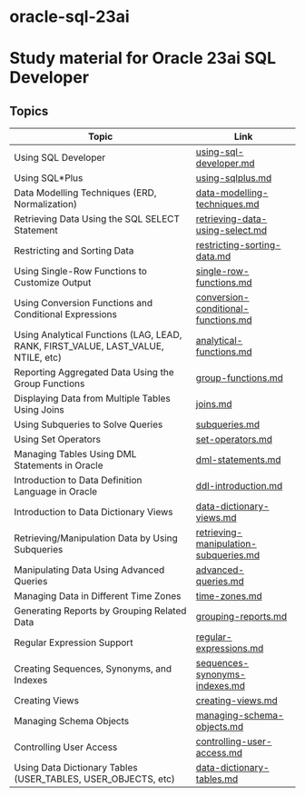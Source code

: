 # oracle-sql-23ai
# Study material for Oracle 23ai SQL Developer


## Topics

| Topic | Link |
|-------|------|
| Using SQL Developer | [using-sql-developer.md](topics/using-sql-developer.md) |
| Using SQL*Plus | [using-sqlplus.md](topics/using-sqlplus.md) |
| Data Modelling Techniques (ERD, Normalization) | [data-modelling-techniques.md](topics/data-modelling-techniques.md) |
| Retrieving Data Using the SQL SELECT Statement | [retrieving-data-using-select.md](topics/retrieving-data-using-select.md) |
| Restricting and Sorting Data | [restricting-sorting-data.md](topics/restricting-sorting-data.md) |
| Using Single-Row Functions to Customize Output | [single-row-functions.md](topics/single-row-functions.md) |
| Using Conversion Functions and Conditional Expressions | [conversion-conditional-functions.md](topics/conversion-conditional-functions.md) |
| Using Analytical Functions (LAG, LEAD, RANK, FIRST_VALUE, LAST_VALUE, NTILE, etc) | [analytical-functions.md](topics/analytical-functions.md) |
| Reporting Aggregated Data Using the Group Functions | [group-functions.md](topics/group-functions.md) |
| Displaying Data from Multiple Tables Using Joins | [joins.md](topics/joins.md) |
| Using Subqueries to Solve Queries | [subqueries.md](topics/subqueries.md) |
| Using Set Operators | [set-operators.md](topics/set-operators.md) |
| Managing Tables Using DML Statements in Oracle | [dml-statements.md](topics/dml-statements.md) |
| Introduction to Data Definition Language in Oracle | [ddl-introduction.md](topics/ddl-introduction.md) |
| Introduction to Data Dictionary Views | [data-dictionary-views.md](topics/data-dictionary-views.md) |
| Retrieving/Manipulation Data by Using Subqueries | [retrieving-manipulation-subqueries.md](topics/retrieving-manipulation-subqueries.md) |
| Manipulating Data Using Advanced Queries | [advanced-queries.md](topics/advanced-queries.md) |
| Managing Data in Different Time Zones | [time-zones.md](topics/time-zones.md) |
| Generating Reports by Grouping Related Data | [grouping-reports.md](topics/grouping-reports.md) |
| Regular Expression Support | [regular-expressions.md](topics/regular-expressions.md) |
| Creating Sequences, Synonyms, and Indexes | [sequences-synonyms-indexes.md](topics/sequences-synonyms-indexes.md) |
| Creating Views | [creating-views.md](topics/creating-views.md) |
| Managing Schema Objects | [managing-schema-objects.md](topics/managing-schema-objects.md) |
| Controlling User Access | [controlling-user-access.md](topics/controlling-user-access.md) |
| Using Data Dictionary Tables (USER_TABLES, USER_OBJECTS, etc) | [data-dictionary-tables.md](topics/data-dictionary-tables.md) |

